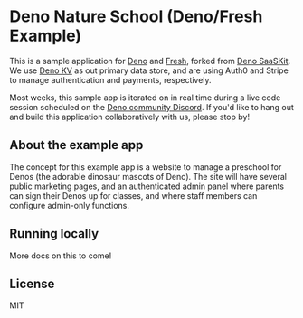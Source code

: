 # Deno Nature School (Deno/Fresh Example)

This is a sample application for [Deno](https://www.deno.land) and
[Fresh](https://fresh.deno.dev/), forked from
[Deno SaaSKit](https://deno.com/saaskit). We use [Deno KV](https://deno.com/kv)
as out primary data store, and are using Auth0 and Stripe to manage
authentication and payments, respectively.

Most weeks, this sample app is iterated on in real time during a live code
session scheduled on the [Deno community Discord](https://discord.gg/deno). If
you'd like to hang out and build this application collaboratively with us,
please stop by!

## About the example app

The concept for this example app is a website to manage a preschool for Denos
(the adorable dinosaur mascots of Deno). The site will have several public
marketing pages, and an authenticated admin panel where parents can sign their
Denos up for classes, and where staff members can configure admin-only
functions.

## Running locally

More docs on this to come!

## License

MIT
